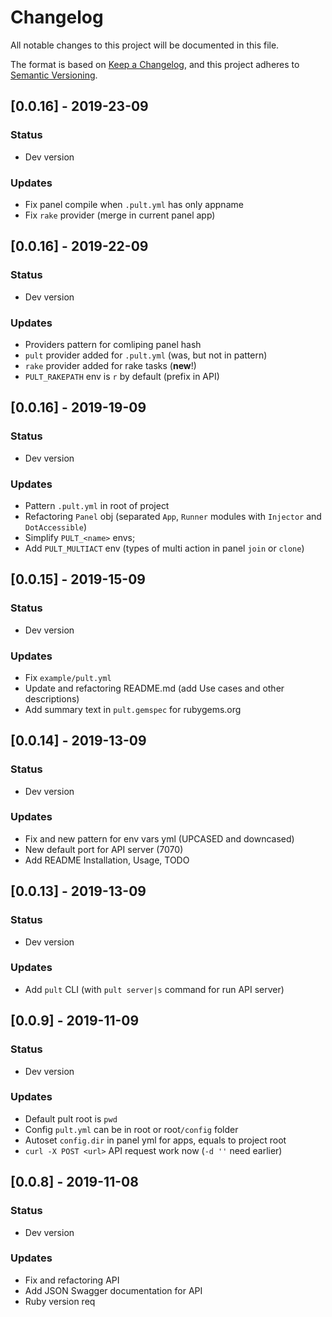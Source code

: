 # Changelog
All notable changes to this project will be documented in this file.

The format is based on [Keep a Changelog](https://keepachangelog.com/en/1.0.0/),
and this project adheres to [Semantic Versioning](https://semver.org/spec/v2.0.0.html).

## [0.0.16] - 2019-23-09
### Status
- Dev version

### Updates
- Fix panel compile when `.pult.yml` has only appname
- Fix `rake` provider (merge in current panel app)

## [0.0.16] - 2019-22-09
### Status
- Dev version

### Updates
- Providers pattern for comliping panel hash
- `pult` provider added for `.pult.yml` (was, but not in pattern)
- `rake` provider added for rake tasks (**new**!)
- `PULT_RAKEPATH` env is `r` by default (prefix in API)

## [0.0.16] - 2019-19-09
### Status
- Dev version

### Updates
- Pattern `.pult.yml` in root of project
- Refactoring `Panel` obj (separated `App`, `Runner` modules with `Injector` and `DotAccessible`)
- Simplify `PULT_<name>` envs;
- Add `PULT_MULTIACT` env (types of multi action in panel `join` or `clone`)

## [0.0.15] - 2019-15-09
### Status
- Dev version

### Updates
- Fix `example/pult.yml`
- Update and refactoring README.md (add Use cases and other descriptions)
- Add summary text in `pult.gemspec` for rubygems.org

## [0.0.14] - 2019-13-09
### Status
- Dev version

### Updates
- Fix and new pattern for env vars yml (UPCASED and downcased)
- New default port for API server (7070)
- Add README Installation, Usage, TODO

## [0.0.13] - 2019-13-09
### Status
- Dev version

### Updates
- Add `pult` CLI (with `pult server|s` command for run API server)

## [0.0.9] - 2019-11-09
### Status
- Dev version

### Updates
- Default pult root is `pwd`
- Config `pult.yml` can be in root or root`/config` folder
- Autoset `config.dir` in panel yml for apps, equals to project root
- `curl -X POST <url>` API request work now (`-d ''` need earlier)

## [0.0.8] - 2019-11-08
### Status
- Dev version

### Updates
- Fix and refactoring API
- Add JSON Swagger documentation for API
- Ruby version req

